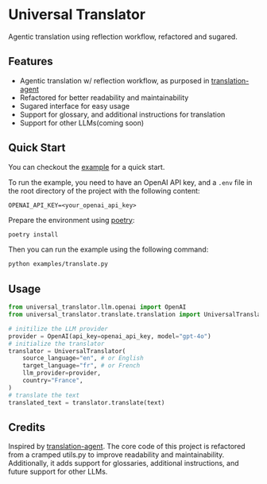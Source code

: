 # Universal Translator

Agentic translation using reflection workflow, refactored and sugared.

## Features

- Agentic translation w/ reflection workflow, as purposed in [translation-agent](https://github.com/andrewyng/translation-agent)
- Refactored for better readability and maintainability
- Sugared interface for easy usage
- Support for glossary, and additional instructions for translation
- Support for other LLMs(coming soon)

## Quick Start

You can checkout the [example](examples/) for a quick start.

To run the example, you need to have an OpenAI API key, and a `.env` file in the root directory of the project with the following content:

```
OPENAI_API_KEY=<your_openai_api_key>
```

Prepare the environment using [poetry](https://python-poetry.org/):

```bash
poetry install
```

Then you can run the example using the following command:

```bash
python examples/translate.py
```

## Usage

```python
from universal_translator.llm.openai import OpenAI
from universal_translator.translate.translation import UniversalTranslator

# initilize the LLM provider
provider = OpenAI(api_key=openai_api_key, model="gpt-4o")
# initialize the translator
translator = UniversalTranslator(
    source_language="en", # or English
    target_language="fr", # or French
    llm_provider=provider,
    country="France",
)
# translate the text
translated_text = translator.translate(text)
```

## Credits

Inspired by [translation-agent](https://github.com/andrewyng/translation-agent). The core code of this project is refactored from a cramped utils.py to improve readability and maintainability. Additionally, it adds support for glossaries, additional instructions, and future support for other LLMs.